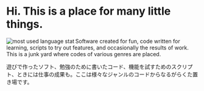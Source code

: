 <h1>Hi. This is a place for many little things.</h1>

<img src="https://github-readme-stats.vercel.app/api/top-langs/?layout=compact&private=false&username=strvworks&theme=radical&langs_count=10&hide=c" alt="most used language stat" align="left">

<p>Software created for fun, code written for learning, scripts to try out features, and occasionally the results of work.
This is a junk yard where codes of various genres are placed.</p>

<p>
遊びで作ったソフト、勉強のために書いたコード、機能を試すためのスクリプト、ときには仕事の成果も。ここは様々なジャンルのコードからなるがらくた置き場です。
</p>

<!--
**strvworks/strvworks** is a ✨ _special_ ✨ repository because its `README.md` (this file) appears on your GitHub profile.

Here are some ideas to get you started:

- 🔭 I’m currently working on ...
- 🌱 I’m currently learning ...
- 👯 I’m looking to collaborate on ...
- 🤔 I’m looking for help with ...
- 💬 Ask me about ...
- 📫 How to reach me: ...
- 😄 Pronouns: ...
- ⚡ Fun fact: ...
-->
